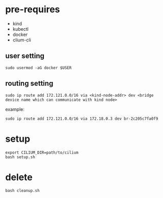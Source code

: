 # pre-requires
- kind
- kubectl
- docker
- clium-cli

## user setting
```
sudo usermod -aG docker $USER
```

## routing setting
```
sudo ip route add 172.121.0.0/16 via <kind-node-addr> dev <bridge device name which can communicate with kind node>
```

example:
```
sudo ip route add 172.121.0.0/16 via 172.18.0.3 dev br-2c205c7fa0f9 
```

# setup
```
export CILIUM_DIR=path/to/cilium
bash setup.sh
```

# delete
```
bash cleanup.sh
```